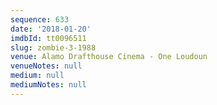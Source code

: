 ```yaml
---
sequence: 633
date: '2018-01-20'
imdbId: tt0096511
slug: zombie-3-1988
venue: Alamo Drafthouse Cinema - One Loudoun
venueNotes: null
medium: null
mediumNotes: null
---
```


